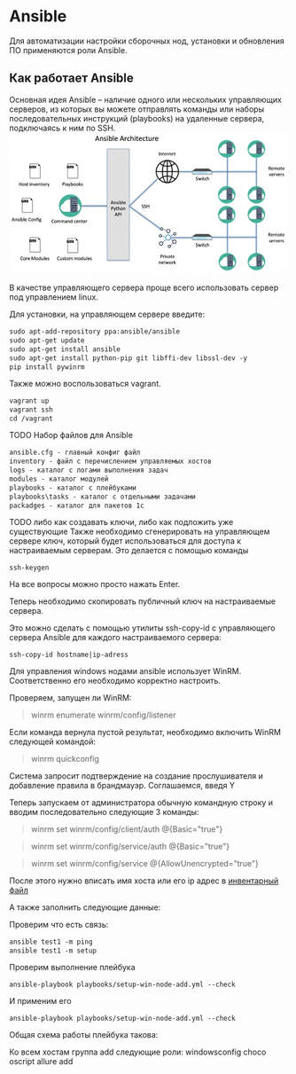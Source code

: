 # Ansible

Для автоматизации настройки сборочных нод, установки и обновления ПО применяются роли Ansible.


## Как работает Ansible
Основная идея Ansible – наличие одного или нескольких управляющих серверов, из которых вы можете отправлять команды или наборы последовательных инструкций (playbooks) на удаленные сервера, подключаясь к ним по SSH.
![ansible](./img/54dbf0.jpg)

В качестве управляющего сервера проще всего использовать сервер под управлением linux.

Для установки, на управляющем сервере введите:
```
sudo apt-add-repository ppa:ansible/ansible
sudo apt-get update
sudo apt-get install ansible
sudo apt-get install python-pip git libffi-dev libssl-dev -y
pip install pywinrm

```

Также можно воспользоваться vagrant.

```
vagrant up
vagrant ssh
cd /vagrant
```


TODO Набор файлов для Ansible
```
ansible.cfg - главный конфиг файл
inventory - файл с перечислением управляемых хостов
logs - каталог с логами выполнения задач
modules - каталог модулей
playbooks - каталог с плейбуками
playbooks\tasks - каталог с отдельными задачами
packadges - каталог для пакетов 1с
```




TODO либо как создавать ключи, либо как подложить уже существующие
Также необходимо сгенерировать на управляющем сервере ключ, который будет использоваться для доступа к настраиваемым серверам. 
Это делается с помощью команды
```
ssh-keygen
```

На все вопросы можно просто нажать Enter.

Теперь необходимо скопировать публичный ключ на настраиваемые сервера.

Это можно сделать с помощью утилиты ssh-copy-id с управляющего сервера Ansible для каждого настраиваемого сервера:
```
ssh-copy-id hostname|ip-adress
```

Для управления windows нодами ansible использует WinRM. Соответственно его необходимо корректно настроить.


Проверяем, запущен ли WinRM:

> winrm enumerate winrm/config/listener

Если команда вернула пустой результат, необходимо включить WinRM следующей командой:

> winrm quickconfig

Система запросит подтверждение на создание прослушивателя и добавление правила в брандмауэр. Соглашаемся, введя Y

Теперь запускаем от администратора обычную командную строку и вводим последовательно следующие 3 команды:

> winrm set winrm/config/client/auth @{Basic="true"}

> winrm set winrm/config/service/auth @{Basic="true"}

> winrm set winrm/config/service @{AllowUnencrypted="true"}


После этого нужно вписать имя хоста или его ip адрес в [инвентарный файл](inventories/local/hosts)

А также заполнить следующие данные:


Проверим что есть связь:
```
ansible test1 -m ping
ansible test1 -m setup
```

Проверим выполнение плейбука
```
ansible-playbook playbooks/setup-win-node-add.yml --check
```

И применим его
```
ansible-playbook playbooks/setup-win-node-add.yml --check
```

Общая схема работы плейбука такова:

Ко всем хостам группа add следующие роли: windowsconfig choco oscript allure add